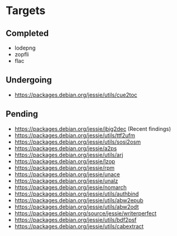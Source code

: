 # Targets

## Completed

- lodepng
- zopfli
- flac

## Undergoing

- https://packages.debian.org/jessie/utils/cue2toc

## Pending

- https://packages.debian.org/jessie/jbig2dec (Recent findings)
- https://packages.debian.org/jessie/utils/ttf2ufm
- https://packages.debian.org/jessie/utils/sosi2osm
- https://packages.debian.org/jessie/a2ps
- https://packages.debian.org/jessie/utils/arj
- https://packages.debian.org/jessie/lzop
- https://packages.debian.org/jessie/rpm
- https://packages.debian.org/jessie/unace
- https://packages.debian.org/jessie/unalz
- https://packages.debian.org/jessie/nomarch
- https://packages.debian.org/jessie/utils/authbind
- https://packages.debian.org/jessie/utils/abw2epub
- https://packages.debian.org/jessie/utils/abw2odt
- https://packages.debian.org/source/jessie/writerperfect
- https://packages.debian.org/jessie/utils/bdf2psf
- https://packages.debian.org/jessie/utils/cabextract

